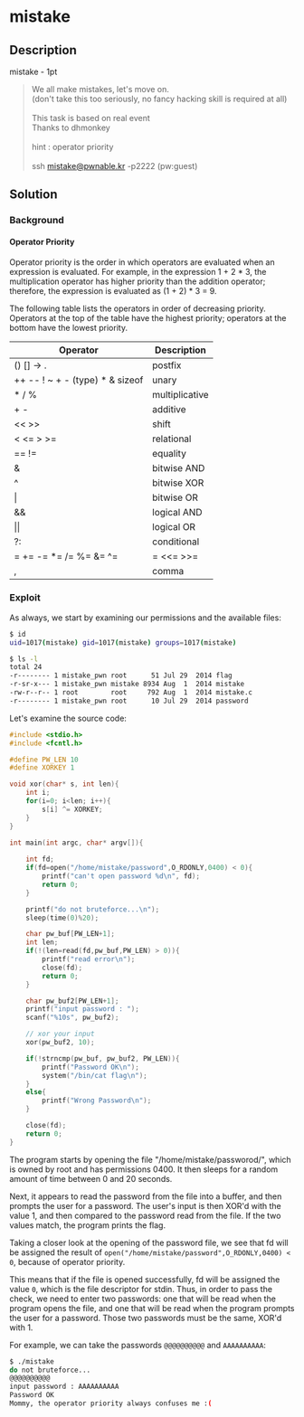 # mistake

## Description

mistake - 1pt

>We all make mistakes, let's move on. <br>
>(don't take this too seriously, no fancy hacking skill is required at all) <br> <br>
>This task is based on real event <br>
>Thanks to dhmonkey <br> <br>
>hint : operator priority <br> <br>
>ssh mistake@pwnable.kr -p2222 (pw:guest)


## Solution

### Background

#### Operator Priority

Operator priority is the order in which operators are evaluated when an expression is evaluated. For example, in the expression 1 + 2 * 3, the multiplication operator has higher priority than the addition operator; therefore, the expression is evaluated as (1 + 2) * 3 = 9.

The following table lists the operators in order of decreasing priority. Operators at the top of the table have the highest priority; operators at the bottom have the lowest priority.

| Operator | Description |
|----------|-------------|
| () [] -> . | postfix |
| ++ -- ! ~ + - (type) * & sizeof | unary |
| * / % | multiplicative |
| + - | additive |
| << >> | shift |
| < <= > >= | relational |
| == != | equality |
| & | bitwise AND |
| ^ | bitwise XOR |
| \| | bitwise OR |
| && | logical AND |
| \|\| | logical OR |
| ?: | conditional |
| = += -= *= /= %= &= ^= |= <<= >>= | assignment |
| , | comma |


### Exploit

As always, we start by examining our permissions and the available files:

```bash
$ id
uid=1017(mistake) gid=1017(mistake) groups=1017(mistake)
```

```bash
$ ls -l
total 24
-r-------- 1 mistake_pwn root      51 Jul 29  2014 flag
-r-sr-x--- 1 mistake_pwn mistake 8934 Aug  1  2014 mistake
-rw-r--r-- 1 root        root     792 Aug  1  2014 mistake.c
-r-------- 1 mistake_pwn root      10 Jul 29  2014 password
```

Let's examine the source code:

```c
#include <stdio.h>
#include <fcntl.h>

#define PW_LEN 10
#define XORKEY 1

void xor(char* s, int len){
	int i;
	for(i=0; i<len; i++){
		s[i] ^= XORKEY;
	}
}

int main(int argc, char* argv[]){
	
	int fd;
	if(fd=open("/home/mistake/password",O_RDONLY,0400) < 0){
		printf("can't open password %d\n", fd);
		return 0;
	}

	printf("do not bruteforce...\n");
	sleep(time(0)%20);

	char pw_buf[PW_LEN+1];
	int len;
	if(!(len=read(fd,pw_buf,PW_LEN) > 0)){
		printf("read error\n");
		close(fd);
		return 0;		
	}

	char pw_buf2[PW_LEN+1];
	printf("input password : ");
	scanf("%10s", pw_buf2);

	// xor your input
	xor(pw_buf2, 10);

	if(!strncmp(pw_buf, pw_buf2, PW_LEN)){
		printf("Password OK\n");
		system("/bin/cat flag\n");
	}
	else{
		printf("Wrong Password\n");
	}

	close(fd);
	return 0;
}
```

The program starts by opening the file "/home/mistake/passworod/", which is owned by root and has permissions 0400. It then sleeps for a random amount of time between 0 and 20 seconds.

Next, it appears to read the password from the file into a buffer, and then prompts the user for a password. The user's input is then XOR'd with the value 1, and then compared to the password read from the file. If the two values match, the program prints the flag.

Taking a closer look at the opening of the password file, we see that fd will be assigned the result of `open("/home/mistake/password",O_RDONLY,0400) < 0`, because of operator priority. 

This means that if the file is opened successfully, fd will be assigned the value `0`, which is the file descriptor for stdin. Thus, in order to pass the check, we need to enter two passwords: one that will be read when the program opens the file, and one that will be read when the program prompts the user for a password. Those two passwords must be the same, XOR'd with 1.

For example, we can take the passwords `@@@@@@@@@@` and `AAAAAAAAAA`:

```bash
$ ./mistake
do not bruteforce...
@@@@@@@@@@
input password : AAAAAAAAAA
Password OK
Mommy, the operator priority always confuses me :(
```